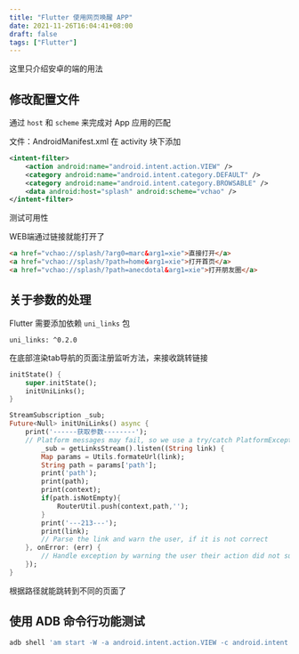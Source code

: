 ```yaml
---
title: "Flutter 使用网页唤醒 APP"
date: 2021-11-26T16:04:41+08:00
draft: false
tags: ["Flutter"]
---
```


这里只介绍安卓的端的用法

## 修改配置文件

通过 `host` 和 `scheme` 来完成对 App 应用的匹配

文件：AndroidManifest.xml 在 activity 块下添加

```xml
<intent-filter>
    <action android:name="android.intent.action.VIEW" />
    <category android:name="android.intent.category.DEFAULT" />
    <category android:name="android.intent.category.BROWSABLE" />
    <data android:host="splash" android:scheme="vchao" />
</intent-filter>
```
<!--more-->
测试可用性

WEB端通过链接就能打开了

```html
<a href="vchao://splash/?arg0=marc&arg1=xie">直接打开</a>
<a href="vchao://splash/?path=home&arg1=xie">打开首页</a>
<a href="vchao://splash/?path=anecdotal&arg1=xie">打开朋友圈</a>
```

## 关于参数的处理

Flutter 需要添加依赖 `uni_links` 包

```
uni_links: ^0.2.0
```

在底部渲染tab导航的页面注册监听方法，来接收跳转链接

```dart
initState() {
    super.initState();
    initUniLinks();
}

StreamSubscription _sub;
Future<Null> initUniLinks() async {
    print('------获取参数--------');
    // Platform messages may fail, so we use a try/catch PlatformException.
        _sub = getLinksStream().listen((String link) {
        Map params = Utils.formateUrl(link);
        String path = params['path'];
        print('path');
        print(path);
        print(context);
        if(path.isNotEmpty){
            RouterUtil.push(context,path,'');
        }
        print('---213---');
        print(link);
        // Parse the link and warn the user, if it is not correct
    }, onError: (err) {
        // Handle exception by warning the user their action did not succeed
    });
}
```

根据路径就能跳转到不同的页面了

## 使用 ADB 命令行功能测试

```bash
adb shell 'am start -W -a android.intent.action.VIEW -c android.intent.category.BROWSABLE -d "unilinks://example.com/path/portion/?uid=123&token=abc"'
```